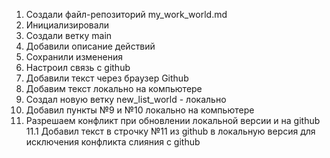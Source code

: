 1. Создали файл-репозиторий my_work_world.md
2. Инициализировали
3. Создали ветку main
4. Добавили описание действий
5. Сохранили изменения
6. Настроил связь с github
7. Добавили текст через браузер Github
8. Добавим текст локально на компьютере
9. Создал новую ветку new_list_world - локально
10. Добавил пункты №9 и №10 локально на компьютере
11. Разрешаем конфликт при обновлении локальной версии и на github
11.1 Добавил текст в строчку №11 из github в локальную версия для исключения конфликта слияния с github 

